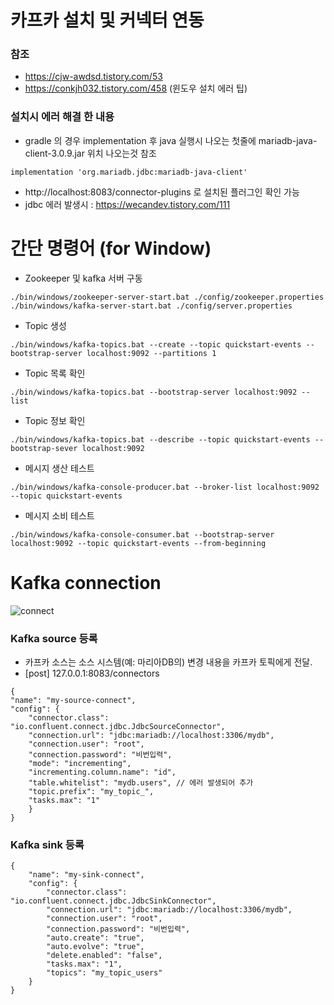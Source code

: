 # 카프카 설치 및 커넥터 연동
### 참조
- https://cjw-awdsd.tistory.com/53
- https://conkjh032.tistory.com/458 (윈도우 설치 에러 팁)
### 설치시 에러 해결 한 내용
- gradle 의 경우 implementation 후 java 실행시 나오는 첫줄에 mariadb-java-client-3.0.9.jar 위치 나오는것 참조
```
implementation 'org.mariadb.jdbc:mariadb-java-client'
```
- http://localhost:8083/connector-plugins 로 설치된 플러그인 확인 가능
- jdbc 에러 발생시 : https://wecandev.tistory.com/111
 
 
 # 간단 명령어 (for Window)
- Zookeeper 및 kafka 서버 구동
```
./bin/windows/zookeeper-server-start.bat ./config/zookeeper.properties
./bin/windows/kafka-server-start.bat ./config/server.properties
```
- Topic 생성
```
./bin/windows/kafka-topics.bat --create --topic quickstart-events --bootstrap-server localhost:9092 --partitions 1
```
- Topic 목록 확인
```
./bin/windows/kafka-topics.bat --bootstrap-server localhost:9092 --list
```
- Topic 정보 확인
```
./bin/windows/kafka-topics.bat --describe --topic quickstart-events --bootstrap-sever localhost:9092
```
- 메시지 생산 테스트
```
./bin/windows/kafka-console-producer.bat --broker-list localhost:9092 --topic quickstart-events
```
- 메시지 소비 테스트 
```
./bin/windows/kafka-console-consumer.bat --bootstrap-server localhost:9092 --topic quickstart-events --from-beginning
```


# Kafka connection
![connect](https://blog.kakaocdn.net/dn/zjEmA/btrp5zR8tDs/Bz9NYoKNgHJQknIjJGLaQK/img.png)
### Kafka source 등록
- 카프카 소스는 소스 시스템(예: 마리아DB의) 변경 내용을 카프카 토픽에게 전달.
-  [post] 127.0.0.1:8083/connectors
```
{
"name": "my-source-connect",
"config": {
    "connector.class": "io.confluent.connect.jdbc.JdbcSourceConnector",
    "connection.url": "jdbc:mariadb://localhost:3306/mydb",
    "connection.user": "root",
    "connection.password": "비번입력",
    "mode": "incrementing",
    "incrementing.column.name": "id",
    "table.whitelist": "mydb.users", // 에러 발생되어 추가
    "topic.prefix": "my_topic_",
    "tasks.max": "1"
    }
}
```
### Kafka sink 등록
```
{
    "name": "my-sink-connect",
    "config": {
        "connector.class": "io.confluent.connect.jdbc.JdbcSinkConnector",
        "connection.url": "jdbc:mariadb://localhost:3306/mydb",
        "connection.user": "root",
        "connection.password": "비번입력",
        "auto.create": "true",
        "auto.evolve": "true",
        "delete.enabled": "false",
        "tasks.max": "1",
        "topics": "my_topic_users"
    }
}
```
